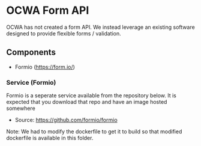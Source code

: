 # OCWA Form API

OCWA has not created a form API. We instead leverage an existing software designed to provide flexible forms / validation.

## Components

- Formio (<https://form.io/>)

### Service (Formio)

Formio is a seperate service available from the repository below. It is expected that you download that repo and have an image hosted somewhere

- Source: <https://github.com/formio/formio>


Note: We had to modify the dockerfile to get it to build so that modified dockerfile is available in this folder.